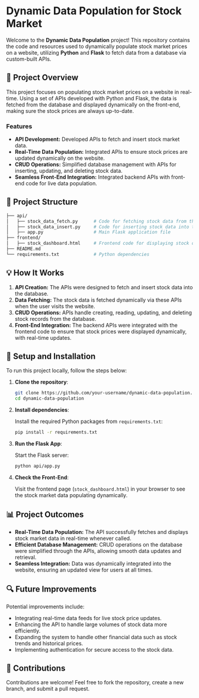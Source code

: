 # Dynamic Data Population for Stock Market

Welcome to the **Dynamic Data Population** project! This repository contains the code and resources used to dynamically populate stock market prices on a website, utilizing **Python** and **Flask** to fetch data from a database via custom-built APIs.

## 🚀 Project Overview

This project focuses on populating stock market prices on a website in real-time. Using a set of APIs developed with Python and Flask, the data is fetched from the database and displayed dynamically on the front-end, making sure the stock prices are always up-to-date.

### Features
- **API Development:** Developed APIs to fetch and insert stock market data.
- **Real-Time Data Population:** Integrated APIs to ensure stock prices are updated dynamically on the website.
- **CRUD Operations:** Simplified database management with APIs for inserting, updating, and deleting stock data.
- **Seamless Front-End Integration:** Integrated backend APIs with front-end code for live data population.

## 📂 Project Structure

```bash
├── api/
│   ├── stock_data_fetch.py      # Code for fetching stock data from the database
│   ├── stock_data_insert.py     # Code for inserting stock data into the database
│   ├── app.py                   # Main Flask application file
├── frontend/
│   ├── stock_dashboard.html     # Frontend code for displaying stock data
├── README.md
└── requirements.txt             # Python dependencies
```

## 💡 How It Works

1. **API Creation:** The APIs were designed to fetch and insert stock data into the database.
2. **Data Fetching:** The stock data is fetched dynamically via these APIs when the user visits the website.
3. **CRUD Operations:** APIs handle creating, reading, updating, and deleting stock records from the database.
4. **Front-End Integration:** The backend APIs were integrated with the frontend code to ensure that stock prices were displayed dynamically, with real-time updates.

## 🔧 Setup and Installation

To run this project locally, follow the steps below:

1. **Clone the repository**:

   ```bash
   git clone https://github.com/your-username/dynamic-data-population.git
   cd dynamic-data-population
   ```

2. **Install dependencies**:

   Install the required Python packages from `requirements.txt`:

   ```bash
   pip install -r requirements.txt
   ```

3. **Run the Flask App**:

   Start the Flask server:

   ```bash
   python api/app.py
   ```

4. **Check the Front-End**:

   Visit the frontend page (`stock_dashboard.html`) in your browser to see the stock market data populating dynamically.

## 📊 Project Outcomes

- **Real-Time Data Population:** The API successfully fetches and displays stock market data in real-time whenever called.
- **Efficient Database Management:** CRUD operations on the database were simplified through the APIs, allowing smooth data updates and retrieval.
- **Seamless Integration:** Data was dynamically integrated into the website, ensuring an updated view for users at all times.

## 🔍 Future Improvements

Potential improvements include:

- Integrating real-time data feeds for live stock price updates.
- Enhancing the API to handle large volumes of stock data more efficiently.
- Expanding the system to handle other financial data such as stock trends and historical prices.
- Implementing authentication for secure access to the stock data.

## 👏 Contributions

Contributions are welcome! Feel free to fork the repository, create a new branch, and submit a pull request.
